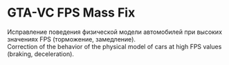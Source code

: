 # GTA-VC FPS Mass Fix
Исправление поведения физической модели автомобилей при высоких значениях FPS (торможение, замедление).  
Correction of the behavior of the physical model of cars at high FPS values (braking, deceleration).
